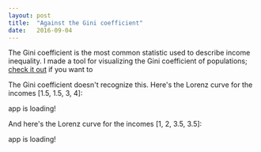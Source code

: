 ```yaml
---
layout: post
title:  "Against the Gini coefficient"
date:   2016-09-04
---
```


The Gini coefficient is the most common statistic used to describe income inequality. I made a tool for visualizing the Gini coefficient of populations; [check it out](http://shlegeris.com/gini) if you want to

The Gini coefficient doesn't recognize this. Here's the Lorenz curve for the incomes [1.5, 1.5, 3, 4]:

<div class="react-demo" data-demo-name="lorenz-curve" data-demo-props='{"incomes": [1.5,1.5,3, 4]}'>
  app is loading!
</div>

And here's the Lorenz curve for the incomes [1, 2, 3.5, 3.5]:

<div class="react-demo" data-demo-name="lorenz-curve" data-demo-props='{"incomes": [1,2,3.5,3.5]}'>
  app is loading!
</div>

<script src="https://bshlgrs.github.io/economics-demos/build/bundle.js"></script>
<script defer>
  loadAllDemos();
</script>

